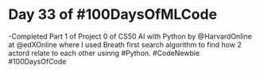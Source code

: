 # Day 33 of #100DaysOfMLCode
-Completed Part 1 of Project 0 of CS50 AI with Python by 
@HarvardOnline
 at 
@edXOnline
 where I used Breath first search algorithm to find how 2 actord relate to each other usinng #Python. #CodeNewbie #100DaysOfCode